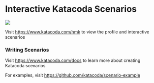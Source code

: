 # Interactive Katacoda Scenarios

[![](http://shields.katacoda.com/katacoda/hmk/count.svg)](https://www.katacoda.com/hmk "Get your profile on Katacoda.com")

Visit https://www.katacoda.com/hmk to view the profile and interactive scenarios

### Writing Scenarios
Visit https://www.katacoda.com/docs to learn more about creating Katacoda scenarios

For examples, visit https://github.com/katacoda/scenario-example
